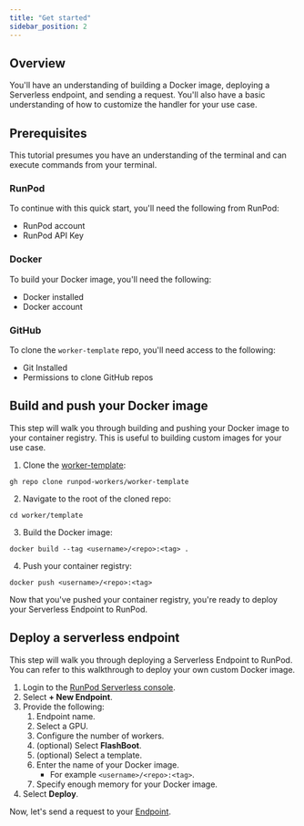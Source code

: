 ```yaml
---
title: "Get started"
sidebar_position: 2
---
```


## Overview

You'll have an understanding of building a Docker image, deploying a Serverless endpoint, and sending a request.
You'll also have a basic understanding of how to customize the handler for your use case.

## Prerequisites

This tutorial presumes you have an understanding of the terminal and can execute commands from your terminal.

### RunPod

To continue with this quick start, you'll need the following from RunPod:

- RunPod account
- RunPod API Key

### Docker

To build your Docker image, you'll need the following:

- Docker installed
- Docker account

### GitHub

To clone the `worker-template` repo, you'll need access to the following:

- Git Installed
- Permissions to clone GitHub repos

## Build and push your Docker image

This step will walk you through building and pushing your Docker image to your container registry.
This is useful to building custom images for your use case.

1. Clone the [worker-template](https://github.com/runpod-workers/worker-template):

```command
gh repo clone runpod-workers/worker-template
```

2. Navigate to the root of the cloned repo:

```command
cd worker/template
```

3. Build the Docker image:

```command
docker build --tag <username>/<repo>:<tag> .
```

4. Push your container registry:

```command
docker push <username>/<repo>:<tag>
```

Now that you've pushed your container registry, you're ready to deploy your Serverless Endpoint to RunPod.

## Deploy a serverless endpoint

This step will walk you through deploying a Serverless Endpoint to RunPod.
You can refer to this walkthrough to deploy your own custom Docker image.

1. Login to the [RunPod Serverless console](https://www.runpod.io/console/serverless).
2. Select **+ New Endpoint**.
3. Provide the following:
   1. Endpoint name.
   2. Select a GPU.
   3. Configure the number of workers.
   4. (optional) Select **FlashBoot**.
   5. (optional) Select a template.
   6. Enter the name of your Docker image.
      - For example `<username>/<repo>:<tag>`.
   7. Specify enough memory for your Docker image.
4. Select **Deploy**.

Now, let's send a request to your [Endpoint](/serverless/endpoints/get-started).
